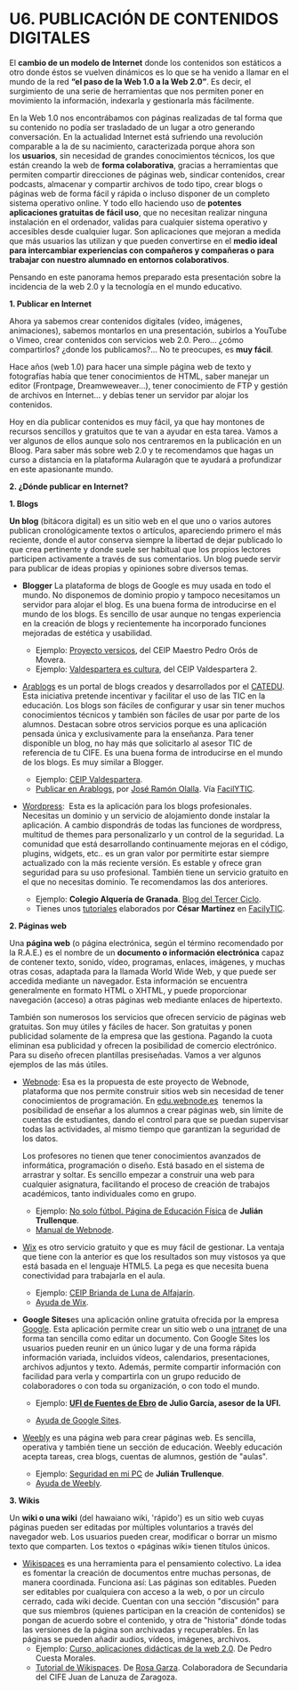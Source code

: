 # U6. PUBLICACIÓN DE CONTENIDOS DIGITALES

El **cambio de un modelo de Internet** donde los contenidos son estáticos a otro donde éstos se vuelven dinámicos es lo que se ha venido a llamar en el mundo de la red **“el paso de la Web 1.0 a la Web 2.0”**. Es decir, el surgimiento de una serie de herramientas que nos permiten poner en movimiento la información, indexarla y gestionarla más fácilmente.

En la Web 1.0 nos encontrábamos con páginas realizadas de tal forma que su contenido no podía ser trasladado de un lugar a otro generando conversación. En la actualidad Internet está sufriendo una revolución comparable a la de su nacimiento, caracterizada porque ahora son los **usuarios**, sin necesidad de grandes conocimientos técnicos, los que están creando la web de **forma colaborativa**, gracias a herramientas que permiten compartir direcciones de páginas web, sindicar contenidos, crear podcasts, almacenar y compartir archivos de todo tipo, crear blogs o páginas web de forma fácil y rápida o incluso disponer de un completo sistema operativo online. Y todo ello haciendo uso de **potentes aplicaciones gratuitas de fácil uso**, que no necesitan realizar ninguna instalación en el ordenador, validas para cualquier sistema operativo y accesibles desde cualquier lugar. Son aplicaciones que mejoran a medida que más usuarios las utilizan y que pueden convertirse en el **medio ideal para intercambiar experiencias con compañeros y compañeras o para trabajar con nuestro alumnado en entornos colaborativos**.

Pensando en este panorama hemos preparado esta presentación sobre la incidencia de la web 2.0 y la tecnología en el mundo educativo.

**1\. Publicar en Internet**

Ahora ya sabemos crear contenidos digitales (vídeo, imágenes, animaciones), sabemos montarlos en una presentación, subirlos a YouTube o Vimeo, crear contenidos con servicios web 2.0. Pero... ¿cómo compartirlos? ¿donde los publicamos?... No te preocupes, es **muy fácil**.

Hace años (web 1.0) para hacer una simple página web de texto y fotografías había que tener conocimientos de HTML, saber manejar un editor (Frontpage, Dreamweweaver...), tener conocimiento de FTP y gestión de archivos en Internet... y debías tener un servidor par alojar los contenidos.

Hoy en día publicar contenidos es muy fácil, ya que hay montones de recursos sencillos y gratuitos que te van a ayudar en esta tarea. Vamos a ver algunos de ellos aunque solo nos centraremos en la publicación en un Bloog. Para saber más sobre web 2.0 y te recomendamos que hagas un curso a distancia en la plataforma Aularagón que te ayudará a profundizar en este apasionante mundo.

**2\. ¿Dónde publicar en Internet?**

**1\. Blogs**

**Un blog** (bitácora digital) es un sitio web en el que uno o varios autores publican cronológicamente textos o artículos, apareciendo primero el más reciente, donde el autor conserva siempre la libertad de dejar publicado lo que crea pertinente y donde suele ser habitual que los propios lectores participen activamente a través de sus comentarios. Un blog puede servir para publicar de ideas propias y opiniones sobre diversos temas.

*   **Blogger** La plataforma de blogs de Google es muy usada en todo el mundo. No disponemos de dominio propio y tampoco necesitamos un servidor para alojar el blog. Es una buena forma de introducirse en el mundo de los blogs. Es sencillo de usar aunque no tengas experiencia en la creación de blogs y recientemente ha incorporado funciones mejoradas de estética y usabilidad.
    *   Ejemplo: [Proyecto versicos](http://nochedeluz.blogspot.com.es/), del CEIP Maestro Pedro Orós de Movera.
    *   Ejemplo: [Valdespartera es cultura](http://valdesparteraescultura.blogspot.com.es/), del CEIP Valdespartera 2.

*   [Arablogs](http://www.catedu.es/arablogs/) es un portal de blogs creados y desarrollados por el [CATEDU](http://www.catedu.es/webcatedu/). Esta iniciativa pretende incentivar y facilitar el uso de las TIC en la educación. Los blogs son fáciles de configurar y usar sin tener muchos conocimientos técnicos y también son fáciles de usar por parte de los alumnos. Destacan sobre otros servicios porque es una aplicación pensada única y exclusivamente para la enseñanza. Para tener disponible un blog, no hay más que solicitarlo al asesor TIC de referencia de tu CIFE. Es una buena forma de introducirse en el mundo de los blogs. Es muy similar a Blogger. 
    *   Ejemplo: [CEIP Valdespartera](http://www.catedu.es/arablogs/blog.php?id_blog=1600).
    *   [Publicar en Arablogs](http://facilytic.catedu.es/wp-content/uploads/2013/10/arablogs.pdf), por [José Ramón Olalla](http://www.catedu.es/arablogs/blog.php?id_blog=1145). Vía [FacilYTIC](http://facilytic.catedu.es).

*   [Wordpress](http://es.wordpress.com/):  Esta es la aplicación para los blogs profesionales. Necesitas un dominio y un servicio de alojamiento donde instalar la aplicación. A cambio dispondrás de todas las funciones de wordpress, multitud de themes para personalizarlo y un control de la seguridad. La comunidad que está desarrollando continuamente mejoras en el código, plugins, widgets, etc.. es un gran valor por permitirte estar siempre actualizado con la más reciente versión. Es estable y ofrece gran seguridad para su uso profesional. También tiene un servicio gratuito en el que no necesitas dominio. Te recomendamos las dos anteriores. 
    *   Ejemplo: **Colegio Alquería de Granada**. [Blog del Tercer Ciclo](http://alqueriatercerciclo.wordpress.com/).
    *   Tienes unos [tutoriales](http://facilytic.catedu.es/2013/04/11/manual-sencillo-de-wordpress-parte-1-2/) elaborados por **César Martínez** en [FacilyTIC](http://facilytic.catedu.es/).

**2\. Páginas web**

Una **página web** (o página electrónica, según el término recomendado por la R.A.E.) es el nombre de un **documento o información electrónica** capaz de contener texto, sonido, vídeo, programas, enlaces, imágenes, y muchas otras cosas, adaptada para la llamada World Wide Web, y que puede ser accedida mediante un navegador. Esta información se encuentra generalmente en formato HTML o XHTML, y puede proporcionar navegación (acceso) a otras páginas web mediante enlaces de hipertexto.

También son numerosos los servicios que ofrecen servicio de páginas web gratuitas. Son muy útiles y fáciles de hacer. Son gratuitas y ponen publicidad solamente de la empresa que las gestiona. Pagando la cuota eliminan esa publicidad y ofrecen la posibilidad de comercio electrónico. Para su diseño ofrecen plantillas presiseñadas. Vamos a ver algunos ejemplos de las más útiles.

*   [Webnode](http://www.webnode.es/): Esa es la propuesta de este proyecto de Webnode, plataforma que nos permite construir sitios web sin necesidad de tener conocimientos de programación. En [edu.webnode.es](http://edu.webnode.es/)  tenemos la posibilidad de enseñar a los alumnos a crear páginas web, sin límite de cuentas de estudiantes, dando el control para que se puedan supervisar todas las actividades, al mismo tiempo que garantizan la seguridad de los datos.
    
    Los profesores no tienen que tener conocimientos avanzados de informática, programación o diseño. Está basado en el sistema de arrastrar y soltar. Es sencillo empezar a construir una web para cualquier asignatura, facilitando el proceso de creación de trabajos académicos, tanto individuales como en grupo.
    
    *   Ejemplo: [No solo fútbol. Página de Educación Física](http://edufis.webnode.es/) de **Julián Trullenque**.
    *   [Manual de Webnode](http://edu.webnode.es/manual-de-webnode-edu.pdf).

*   [Wix](http://es.wix.com/) es otro servicio gratuito y que es muy fácil de gestionar. La ventaja que tiene con la anterior es que los resultados son muy vistosos ya que está basada en el lenguaje HTML5. La pega es que necesita buena conectividad para trabajarla en el aula.
    *   Ejemplo: [CEIP Brianda de Luna de Alfajarín](http://briandadelu.wix.com/briandadeluna).
    *   [Ayuda de Wix](http://es.wix.com/support/main/html5).

*   **Google Sites**es una aplicación online gratuita ofrecida por la empresa [Google](http://es.wikipedia.org/wiki/Google "Google"). Esta aplicación permite crear un sitio web o una [intranet](http://es.wikipedia.org/wiki/Intranet "Intranet") de una forma tan sencilla como editar un documento. Con Google Sites los usuarios pueden reunir en un único lugar y de una forma rápida información variada, incluidos vídeos, calendarios, presentaciones, archivos adjuntos y texto. Además, permite compartir información con facilidad para verla y compartirla con un grupo reducido de colaboradores o con toda su organización, o con todo el mundo.  
    *   Ejemplo: **[UFI de Fuentes de Ebro](https://sites.google.com/site/ufifuentes/) de Julio García, asesor de la UFI.**  
        
    *   [Ayuda de Google Sites](https://support.google.com/sites/?hl=es#topic=1689606).

*   [Weebly](http://www.weebly.com/) es una página web para crear páginas web. Es sencilla, operativa y también tiene un sección de educación. Weebly educación acepta tareas, crea blogs, cuentas de alumnos, gestión de "aulas".
    *   Ejemplo: [Seguridad en mi PC](http://seguridadpc.weebly.com/) de **Julián Trullenque**.
    *   [Ayuda de Weebly](http://www.slideshare.net/ncelpa/tutorial-weebly-24112303).

**3\. Wikis**

Un **wiki o una wiki** (del hawaiano wiki, 'rápido') es un sitio web cuyas páginas pueden ser editadas por múltiples voluntarios a través del navegador web. Los usuarios pueden crear, modificar o borrar un mismo texto que comparten. Los textos o «páginas wiki» tienen títulos únicos.

*   [Wikispaces](http://www.wikispaces.com/content/teacher) es una herramienta para el pensamiento colectivo. La idea es fomentar la creación de documentos entre muchas personas, de manera coordinada. Funciona así: Las páginas son editables. Pueden ser editables por cualquiera con acceso a la web, o por un círculo cerrado, cada wiki decide. Cuentan con una sección "discusión" para que sus miembros (quienes participan en la creación de contenidos) se pongan de acuerdo sobre el contenido, y otra de "historia" dónde todas las versiones de la página son archivadas y recuperables. En las páginas se pueden añadir audios, vídeos, imágenes, archivos.
    *   Ejemplo: [Curso, aplicaciones didácticas de la web 2.0](http://uvigo20.wikispaces.com/home). De Pedro Cuesta Morales.
    *   [Tutorial de Wikispaces](http://issuu.com/rosagarzat/docs/manual_wikis/23?e=0). De [Rosa Garza](http://catedu.es/arablogs/blog.php?id_blog=1860). Colaboradora de Secundaria del CIFE Juan de Lanuza de Zaragoza.

